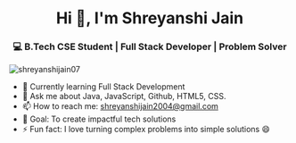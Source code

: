 <h1 align="center">Hi 👋, I'm Shreyanshi Jain</h1>
<h3 align="center">💻 B.Tech CSE Student | Full Stack Developer | Problem Solver</h3>
<p align="left"> <img src="https://komarev.com/ghpvc/?username=shreyasnihjain07&label=Profile%20views&color=0e75b6&style=flat" alt="shreyanshijain07" /> </p>


- 🌱 Currently learning Full Stack Development
- 💬 Ask me about Java, JavaScript, Github, HTML5, CSS. 
- 📫 How to reach me: shreyanshijain2004@gmail.com
- 🎯 Goal: To create impactful tech solutions
- ⚡ Fun fact: I love turning complex problems into simple solutions 😄

